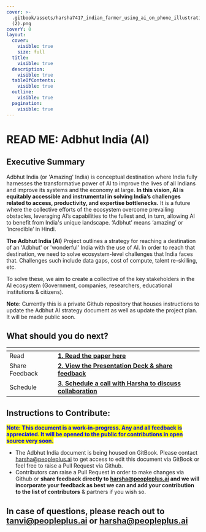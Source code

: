 ```yaml
---
cover: >-
  .gitbook/assets/harsha7417_indian_farmer_using_ai_on_phone_illustration_55e3e2ce-3e61-40bd-afe9-f03e6cd08c0b
  (2).png
coverY: 0
layout:
  cover:
    visible: true
    size: full
  title:
    visible: true
  description:
    visible: true
  tableOfContents:
    visible: true
  outline:
    visible: true
  pagination:
    visible: true
---
```


# READ ME: Adbhut India (AI)

## Executive Summary

Adbhut India (or 'Amazing' India) is conceptual destination where India fully harnesses the transformative power of AI to improve the lives of all Indians and improve its systems and the economy at large. **In this vision, AI is equitably accessible and instrumental in solving India’s challenges related to access, productivity, and expertise bottlenecks.** It is a future where the collective efforts of the ecosystem overcome prevailing obstacles, leveraging AI’s capabilities to the fullest and, in turn, allowing AI to benefit from India's unique landscape. ‘Adbhut’ means ‘amazing’ or ‘incredible’ in Hindi.



**The Adbhut India (AI)** Project outlines a strategy for reaching a destination of an 'Adbhut' or 'wonderful' India with the use of AI. In order to reach that destination, we need to solve ecosystem-level challenges that India faces that. Challenges such include data gaps, cost of compute, talent re-skilling, etc.&#x20;

To solve these, we aim to create a collective of the key stakeholders in the AI ecosystem (Government, companies, researchers, educational institutions & citizens).&#x20;



**Note**: Currently this is a private Github repository that houses instructions to update the Adbhut AI strategy document as well as update the project plan. It will be made public soon.



## What should you do next?

<table data-view="cards"><thead><tr><th></th><th></th><th></th></tr></thead><tbody><tr><td>Read</td><td><a href="archive-and-resources/archive-and-resources/1.-introduction.md"><strong>1. Read the paper here</strong></a></td><td></td></tr><tr><td>Share Feedback</td><td><a href="https://www.figma.com/file/N9RgUCXUZGlkqcx6dhAJ48/PeoplePlusAI?type=design&#x26;node-id=150%3A3&#x26;mode=design&#x26;t=sCTxK9FgA2OHTgts-1"><strong>2. View the Presentation Deck &#x26; share feedback</strong></a></td><td></td></tr><tr><td>Schedule</td><td><a href="https://cal.read.ai/harsha"><strong>3. Schedule a call with Harsha to discuss collaboration</strong></a></td><td></td></tr></tbody></table>

##

## Instructions to Contribute:

<mark style="color:blue;">**Note: This document is a work-in-progress. Any and all feedback is appreciated. It will be opened to the public for contributions in open source very soon.**</mark>

* The Adbhut India document is being housed on GitBook. Please contact harsha@peopleplus.ai to get access to edit this document via GitBook or feel free to raise a Pull Request via Github.&#x20;
* Contributors can raise a Pull Request in order to make changes via Github or **share feedback directly to harsha@peopleplus.ai and we will incorporate your feedback as best we can and add your contribution to the list of contributors** & partners if you wish so.



## In case of questions, please reach out to tanvi@peopleplus.ai or harsha@peopleplus.ai
